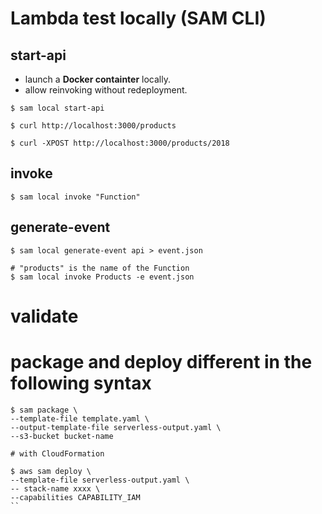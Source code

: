 # Lambda test locally (SAM CLI)

## start-api
* launch a **Docker containter** locally.
* allow reinvoking without redeployment.
```
$ sam local start-api
```
```
$ curl http://localhost:3000/products
```
```
$ curl -XPOST http://localhost:3000/products/2018
```
## invoke
```
$ sam local invoke "Function"
```
## generate-event
```
$ sam local generate-event api > event.json

# "products" is the name of the Function
$ sam local invoke Products -e event.json

```
# validate
# package and deploy **different in the following syntax**
```
$ sam package \
--template-file template.yaml \
--output-template-file serverless-output.yaml \
--s3-bucket bucket-name
```
```
# with CloudFormation 

$ aws sam deploy \
--template-file serverless-output.yaml \
-- stack-name xxxx \
--capabilities CAPABILITY_IAM
``
